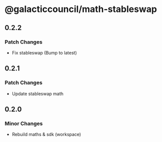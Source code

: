 # @galacticcouncil/math-stableswap

## 0.2.2

### Patch Changes

- Fix stableswap (Bump to latest)

## 0.2.1

### Patch Changes

- Update stableswap math

## 0.2.0

### Minor Changes

- Rebuild maths & sdk (workspace)
